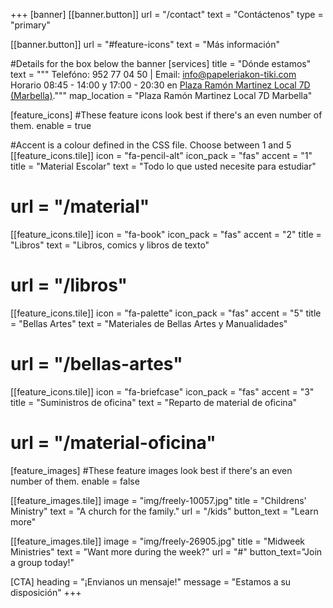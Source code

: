 +++
[banner]
  [[banner.button]]
      url = "/contact"
      text = "Contáctenos"
      type = "primary"

  [[banner.button]]
      url = "#feature-icons"
      text = "Más información"

#Details for the box below the banner
[services]
  title = "Dónde estamos"
  text = """
Telefóno: 952 77 04 50 | Email: info@papeleriakon-tiki.com  
Horario 08:45 - 14:00 y 17:00 - 20:30 en [Plaza Ramón Martinez Local 7D (Marbella)](https://www.openstreetmap.org/#map=19/36.51004/-4.87895)."""
  map_location = "Plaza Ramón Martinez Local 7D Marbella"

[feature_icons]
  #These feature icons look best if there's an even number of them.
  enable = true

  #Accent is a colour defined in the CSS file. Choose between 1 and 5
  [[feature_icons.tile]]
    icon = "fa-pencil-alt"
    icon_pack = "fas"
    accent = "1"
    title = "Material Escolar"
    text = "Todo lo que usted necesite para estudiar"
#    url = "/material"

  [[feature_icons.tile]]
    icon = "fa-book"
    icon_pack = "fas"
    accent = "2"
    title = "Libros"
    text = "Libros, comics y libros de texto"
#    url = "/libros"


  [[feature_icons.tile]]
    icon = "fa-palette"
    icon_pack = "fas"
    accent = "5"
    title = "Bellas Artes"
    text = "Materiales de Bellas Artes y Manualidades"
#    url = "/bellas-artes"

  [[feature_icons.tile]]
    icon = "fa-briefcase"
    icon_pack = "fas"
    accent = "3"
    title = "Suministros de oficina"
    text = "Reparto de material de oficina"
#    url = "/material-oficina"


[feature_images]
#These feature images look best if there's an even number of them.
  enable = false

  [[feature_images.tile]]
    image = "img/freely-10057.jpg"
    title = "Childrens' Ministry"
    text = "A church for the family."
    url = "/kids"
    button_text = "Learn more"

  [[feature_images.tile]]
    image = "img/freely-26905.jpg"
    title = "Midweek Ministries"
    text = "Want more during the week?"
    url = "#"
    button_text="Join a group today!"

[CTA]
  heading = "¡Envianos un mensaje!"
  message = "Estamos a su disposición"
+++
